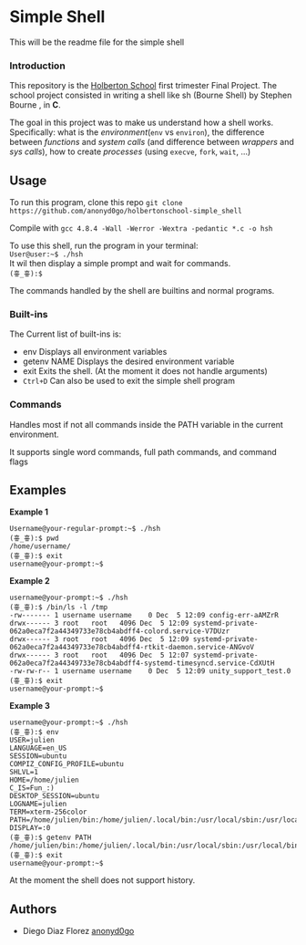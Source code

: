 # Simple Shell
This will be the readme file for the simple shell

### Introduction
This repository is the [Holberton School](https://www.holbertonschool.com/) first trimester Final Project. The school project consisted in writing a shell like sh (Bourne Shell) by Stephen Bourne  , in **C**.

The goal in this project was to make us understand how a shell works. Specifically: what is the *environment*(`env` vs `environ`), the difference between *functions* and *system calls* (and difference between *wrappers* and *sys calls*), how to create *processes* (using `execve`, `fork`, `wait`, ...)

## Usage
To run this program, clone this repo
`git clone https://github.com/anonyd0go/holbertonschool-simple_shell`

Compile with
`gcc 4.8.4 -Wall -Werror -Wextra -pedantic *.c -o hsh`

To use this shell, run the program in your terminal:    
`User@user:~$ ./hsh`  
It wil then display a simple prompt and wait for commands.  
`(흫_흫):$ `

The commands handled by the shell are builtins and normal programs.
### Built-ins
The Current list of built-ins is:
* env
Displays all environment variables
* getenv NAME
Displays the desired environment variable
* exit
Exits the shell. (At the moment it does not handle arguments)
* `Ctrl+D`
Can also be used to exit the simple shell program

### Commands
Handles most if not all commands inside the PATH variable
in the current environment.

It supports single word commands, full path commands, and command flags

## Examples
**Example 1**
```
Username@your-regular-prompt:~$ ./hsh
(흫_흫):$ pwd
/home/username/
(흫_흫):$ exit
username@your-prompt:~$
```
**Example 2**
```
username@your-prompt:~$ ./hsh
(흫_흫):$ /bin/ls -l /tmp 
-rw------- 1 username username    0 Dec  5 12:09 config-err-aAMZrR
drwx------ 3 root   root   4096 Dec  5 12:09 systemd-private-062a0eca7f2a44349733e78cb4abdff4-colord.service-V7DUzr
drwx------ 3 root   root   4096 Dec  5 12:09 systemd-private-062a0eca7f2a44349733e78cb4abdff4-rtkit-daemon.service-ANGvoV
drwx------ 3 root   root   4096 Dec  5 12:07 systemd-private-062a0eca7f2a44349733e78cb4abdff4-systemd-timesyncd.service-CdXUtH
-rw-rw-r-- 1 username username    0 Dec  5 12:09 unity_support_test.0
(흫_흫):$ exit
username@your-prompt:~$
```
**Example 3**
```
username@your-prompt:~$ ./hsh
(흫_흫):$ env
USER=julien
LANGUAGE=en_US
SESSION=ubuntu
COMPIZ_CONFIG_PROFILE=ubuntu
SHLVL=1
HOME=/home/julien
C_IS=Fun_:)
DESKTOP_SESSION=ubuntu
LOGNAME=julien
TERM=xterm-256color
PATH=/home/julien/bin:/home/julien/.local/bin:/usr/local/sbin:/usr/local/bin:/usr/sbin:/usr/bin:/sbin:/bin:/usr/games:/usr/local/games:/snap/bin
DISPLAY=:0
(흫_흫):$ getenv PATH
/home/julien/bin:/home/julien/.local/bin:/usr/local/sbin:/usr/local/bin:/usr/sbin:/usr/bin:/sbin:/bin:/usr/games:/usr/local/games:/snap/bin
(흫_흫):$ exit
username@your-prompt:~$ 

```

At the moment the shell does not support history.

## Authors
* Diego Diaz Florez [anonyd0go](https://github.com/anonyd0go)